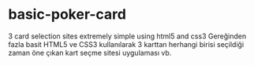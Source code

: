 # basic-poker-card
3 card selection sites  extremely simple using html5 and css3 
Gereğinden fazla basit HTML5 ve CSS3 kullanılarak 3 karttan herhangi birisi seçildiği zaman öne çıkan kart seçme sitesi uygulaması vb.
